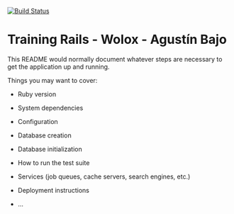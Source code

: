 [![Build Status](https://travis-ci.org/wolox-training/acb-rails.svg?branch=kickoff-api)](https://travis-ci.org/wolox-training/acb-rails)

# Training Rails  - Wolox - Agustín Bajo

This README would normally document whatever steps are necessary to get the
application up and running.

Things you may want to cover:

* Ruby version

* System dependencies

* Configuration

* Database creation

* Database initialization

* How to run the test suite

* Services (job queues, cache servers, search engines, etc.)

* Deployment instructions

* ...
